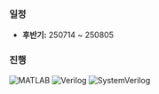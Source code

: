 ### 일정  
- **후반기:** 250714 ~ 250805

### 진행
<img src="https://img.shields.io/badge/MATLAB-0076A8?style=for-the-badge&logoColor=white" alt="MATLAB" />
<img src="https://img.shields.io/badge/Verilog-000000?style=for-the-badge&logoColor=white" alt="Verilog" />
<img src="https://img.shields.io/badge/SystemVerilog-007ACC?style=for-the-badge&logoColor=white" alt="SystemVerilog" />
